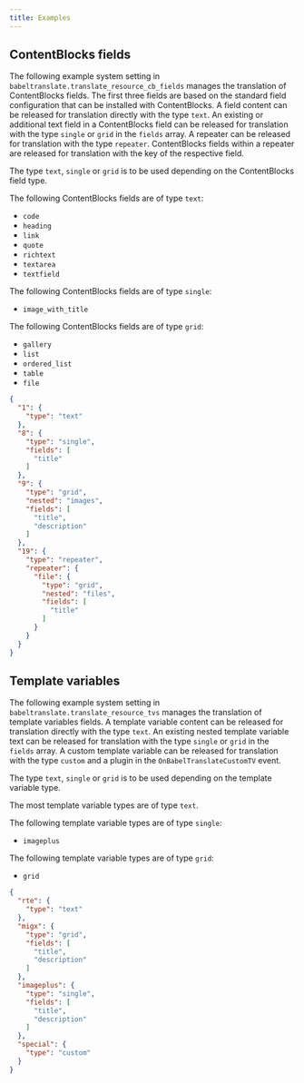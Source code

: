 ```yaml
---
title: Examples
---
```


## ContentBlocks fields

The following example system setting in
`babeltranslate.translate_resource_cb_fields` manages the translation of
ContentBlocks fields. The first three fields are based on the standard field
configuration that can be installed with ContentBlocks. A field content can be
released for translation directly with the type `text`. An existing or
additional text field in a ContentBlocks field can be released for translation
with the type `single` or `grid` in the `fields` array. A repeater can be
released for translation with the type `repeater`. ContentBlocks fields within a
repeater are released for translation with the key of the respective field.

The type `text`, `single` or `grid` is to be used depending on the ContentBlocks
field type.

The following ContentBlocks fields are of type `text`:

- `code`
- `heading`
- `link`
- `quote`
- `richtext`
- `textarea`
- `textfield`

The following ContentBlocks fields are of type `single`:

- `image_with_title`

The following ContentBlocks fields are of type `grid`:

- `gallery`
- `list`
- `ordered_list`
- `table`
- `file`

``` json
{
  "1": {
    "type": "text"
  },
  "8": {
    "type": "single",
    "fields": [
      "title"
    ]
  },
  "9": {
    "type": "grid",
    "nested": "images",
    "fields": [
      "title",
      "description"
    ]
  },
  "19": {
    "type": "repeater",
    "repeater": {
      "file": {
        "type": "grid",
        "nested": "files",
        "fields": [
          "title"
        ]
      }
    }
  }
}
```

## Template variables

The following example system setting in `babeltranslate.translate_resource_tvs`
manages the translation of template variables fields. A template variable
content can be released for translation directly with the type `text`. An
existing nested template variable text can be released for translation with the
type `single` or `grid` in the `fields` array. A custom template variable can be
released for translation with the type `custom` and a plugin in the
`OnBabelTranslateCustomTV` event.

The type `text`, `single` or `grid` is to be used depending on the template
variable type.

The most template variable types are of type `text`.

The following template variable types are of type `single`:

- `imageplus`

The following template variable types are of type `grid`:

- `grid`

``` json
{
  "rte": {
    "type": "text"
  },
  "migx": {
    "type": "grid",
    "fields": [
      "title",
      "description"
    ]
  },
  "imageplus": {
    "type": "single",
    "fields": [
      "title",
      "description"
    ]
  },
  "special": {
    "type": "custom"
  }
}
```
